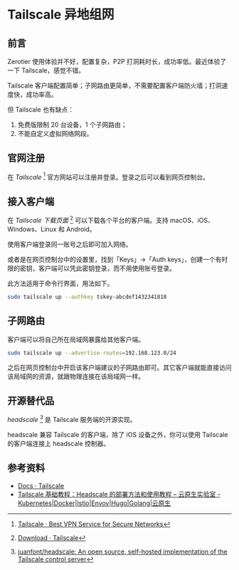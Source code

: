 # Tailscale 异地组网

## 前言

Zerotier 使用体验并不好，配置复杂，P2P 打洞耗时长，成功率低。最近体验了一下 Tailscale，感觉不错。

Tailscale 客户端配置简单；子网路由更简单，不需要配置客户端防火墙；打洞速度快，成功率高。

但 Tailscale 也有缺点：

1. 免费版限制 20 台设备，1 个子网路由；
2. 不能自定义虚拟网络网段。

## 官网注册

在 *Tailscale* [^1] 官方网站可以注册并登录。登录之后可以看到网页控制台。

## 接入客户端

在 *Tailscale 下载页面* [^2] 可以下载各个平台的客户端。支持 macOS、iOS、Windows、Linux 和 Android。

使用客户端登录同一账号之后即可加入网络。

或者是在网页控制台中的设置里，找到「Keys」->「Auth keys」，创建一个有时限的密钥，客户端可以凭此密钥登录，而不用使用账号登录。

此方法适用于命令行界面，用法如下。

```bash
sudo tailscale up --authkey tskey-abcdef1432341818
```

## 子网路由

客户端可以将自己所在局域网暴露给其他客户端。

```bash
sudo tailscale up --advertise-routes=192.168.123.0/24
```

之后在网页控制台中开启该客户端建议的子网路由即可。其它客户端就能直接访问该局域网的资源，就跟物理连接在该局域网一样。

## 开源替代品

*headscale* [^3] 是 Tailscale 服务端的开源实现。

headscale 兼容 Tailscale 的客户端，除了 iOS 设备之外，你可以使用 Tailscale 的客户端连接上 headscale 控制器。

## 参考资料

- [Docs · Tailscale](https://tailscale.com/kb/)
- [Tailscale 基础教程：Headscale 的部署方法和使用教程 – 云原生实验室 - Kubernetes|Docker|Istio|Envoy|Hugo|Golang|云原生](https://icloudnative.io/posts/how-to-set-up-or-migrate-headscale/)

[^1]: [Tailscale · Best VPN Service for Secure Networks](https://tailscale.com/)
[^2]: [Download · Tailscale](https://tailscale.com/download)
[^3]: [juanfont/headscale: An open source, self-hosted implementation of the Tailscale control server](https://github.com/juanfont/headscale)
